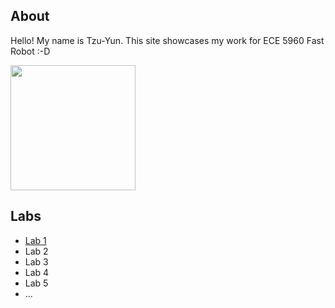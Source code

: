 ## About
Hello! My name is Tzu-Yun. This site showcases my work for ECE 5960 Fast Robot :-D

<img src="/ECE5960/assets/me.jpg" width="200">

## Labs

- <a href="/ECE5960/Labs/Lab1">Lab 1</a>
- Lab 2
- Lab 3
- Lab 4
- Lab 5
- ...
